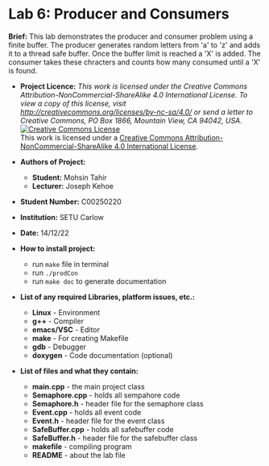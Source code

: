 # Lab 6: Producer and Consumers
**Brief:** This lab demonstrates the producer and consumer problem using a finite buffer. The producer generates random letters from 'a' to 'z' and adds it to a thread safe buffer. Once the buffer limit is reached a 'X' is added. The consumer takes these chracters and counts how many consumed until a 'X' is found.

- **Project Licence:** *This work is licensed under the Creative Commons Attribution-NonCommercial-ShareAlike 4.0 International License. To view a copy of this license, visit http://creativecommons.org/licenses/by-nc-sa/4.0/ or send a letter to Creative Commons, PO Box 1866, Mountain View, CA 94042, USA.*\
<a rel="license" href="http://creativecommons.org/licenses/by-nc-sa/4.0/"><img alt="Creative Commons License" style="border-width:0" src="https://i.creativecommons.org/l/by-nc-sa/4.0/88x31.png" /></a><br />This work is licensed under a <a rel="license" href="http://creativecommons.org/licenses/by-nc-sa/4.0/">Creative Commons Attribution-NonCommercial-ShareAlike 4.0 International License</a>.

- **Authors of Project:**
	- **Student:** Mohsin Tahir
	- **Lecturer:** Joseph Kehoe
- **Student Number:** C00250220
- **Institution:** SETU Carlow
- **Date:** 14/12/22<br>

- **How to install project:**
	- run `make` file in terminal
	- run `./prodCon`
    - run `make doc` to generate documentation
	
- **List of any required Libraries, platform issues, etc.:**
	- **Linux** - Environment
	- **g++** - Compiler
	- **emacs/VSC** - Editor
	- **make** - For creating Makefile
	- **gdb** - Debugger
	- **doxygen** - Code documentation (optional)
	
- **List of files and what they contain:**
	- **main.cpp** - the main project class
	- **Semaphore.cpp** - holds all sempahore code
	- **Semaphore.h** - header file for the semaphore class
    - **Event.cpp** - holds all event code
	- **Event.h** - header file for the event class
    - **SafeBuffer.cpp** - holds all safebuffer code
	- **SafeBuffer.h** - header file for the safebuffer class
	- **makefile** - compiling program
	- **README** - about the lab file
	

